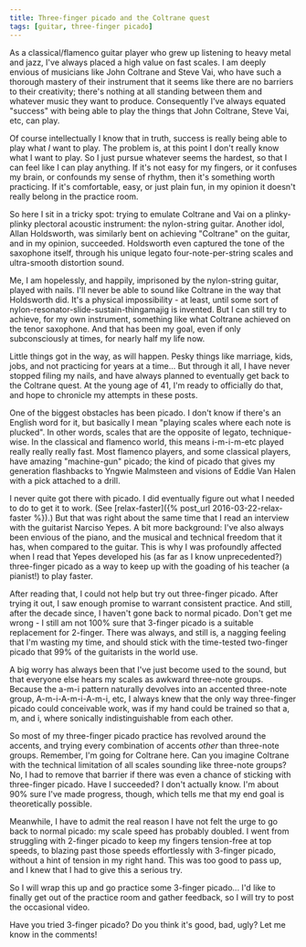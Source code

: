 ```yaml
---
title: Three-finger picado and the Coltrane quest
tags: [guitar, three-finger picado]
---
```

As a classical/flamenco guitar player who grew up listening to heavy metal and jazz, I've always placed a high value on fast scales. I am deeply envious of musicians like John Coltrane and Steve Vai, who have such a thorough mastery of their instrument that it seems like there are no barriers to their creativity; there's nothing at all standing between them and whatever music they want to produce. Consequently I've always equated "success" with being able to play the things that John Coltrane, Steve Vai, etc, can play.

Of course intellectually I know that in truth, success is really being able to play what *I* want to play. The problem is, at this point I don't really know what I want to play. So I just pursue whatever seems the hardest, so that I can feel like I can play anything. If it's not easy for my fingers, or it confuses my brain, or confounds my sense of rhythm, then it's something worth practicing. If it's comfortable, easy, or just plain fun, in my opinion it doesn't really belong in the practice room.

So here I sit in a tricky spot: trying to emulate Coltrane and Vai on a plinky-plinky plectoral acoustic instrument: the nylon-string guitar. Another idol, Allan Holdsworth, was similarly bent on achieving "Coltrane" on the guitar, and in my opinion, succeeded. Holdsworth even captured the tone of the saxophone itself, through his unique legato four-note-per-string scales and ultra-smooth distortion sound.

Me, I am hopelessly, and happily, imprisoned by the nylon-string guitar, played with nails. I'll never be able to sound like Coltrane in the way that Holdsworth did. It's a physical impossibility - at least, until some sort of nylon-resonator-slide-sustain-thingamajig is invented. But I can still try to achieve, for my own instrument, something like what Coltrane achieved on the tenor saxophone. And that has been my goal, even if only subconsciously at times, for nearly half my life now.

Little things got in the way, as will happen. Pesky things like marriage, kids, jobs, and not practicing for years at a time... But through it all, I have never stopped filing my nails, and have always planned to eventually get back to the Coltrane quest. At the young age of 41, I'm ready to officially do that, and hope to chronicle my attempts in these posts.

One of the biggest obstacles has been picado. I don't know if there's an English word for it, but basically I mean "playing scales where each note is plucked". In other words, scales that are the opposite of legato, technique-wise. In the classical and flamenco world, this means i-m-i-m-etc played really really really fast. Most flamenco players, and some classical players, have amazing "machine-gun" picado; the kind of picado that gives my generation flashbacks to Yngwie Malmsteen and visions of Eddie Van Halen with a pick attached to a drill.

I never quite got there with picado. I did eventually figure out what I needed to do to get it to work. (See [relax-faster]({% post_url 2016-03-22-relax-faster %}).) But that was right about the same time that I read an interview with the guitarist Narciso Yepes. A bit more background: I've also always been envious of the piano, and the musical and technical freedom that it has, when compared to the guitar. This is why I was profoundly affected when I read that Yepes developed his (as far as I know unprecedented?) three-finger picado as a way to keep up with the goading of his teacher (a pianist!) to play faster.

After reading that, I could not help but try out three-finger picado. After trying it out, I saw enough promise to warrant consistent practice. And still, after the decade since, I haven't gone back to normal picado. Don't get me wrong - I still am not 100% sure that 3-finger picado is a suitable replacement for 2-finger. There was always, and still is, a nagging feeling that I'm wasting my time, and should stick with the time-tested two-finger picado that 99% of the guitarists in the world use.

A big worry has always been that I've just become used to the sound, but that everyone else hears my scales as awkward three-note groups. Because the a-m-i pattern naturally devolves into an accented three-note group, A-m-i-A-m-i-A-m-i, etc, I always knew that the only way three-finger picado could conceivable work, was if my hand could be trained so that a, m, and i, where sonically indistinguishable from each other.

So most of my three-finger picado practice has revolved around the accents, and trying every combination of accents *other* than three-note groups. Remember, I'm going for Coltrane here. Can you imagine Coltrane with the technical limitation of all scales sounding like three-note groups? No, I had to remove that barrier if there was even a chance of sticking with three-finger picado. Have I succeeded? I don't actually know. I'm about 90% sure I've made progress, though, which tells me that my end goal is theoretically possible.

Meanwhile, I have to admit the real reason I have not felt the urge to go back to normal picado: my scale speed has probably doubled. I went from struggling with 2-finger picado to keep my fingers tension-free at top speeds, to blazing past those speeds effortlessly with 3-finger picado, without a hint of tension in my right hand. This was too good to pass up, and I knew that I had to give this a serious try.

So I will wrap this up and go practice some 3-finger picado... I'd like to finally get out of the practice room and gather feedback, so I will try to post the occasional video.

Have you tried 3-finger picado? Do you think it's good, bad, ugly? Let me know in the comments!
